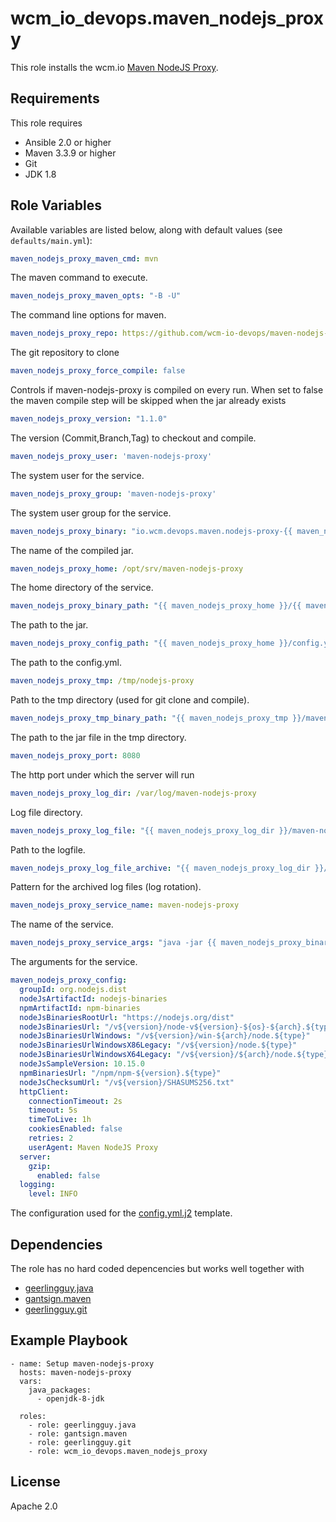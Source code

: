 # wcm_io_devops.maven_nodejs_proxy

This role installs the wcm.io [Maven NodeJS
Proxy](https://github.com/wcm-io-devops/maven-nodejs-proxy).

## Requirements

This role requires

* Ansible 2.0 or higher
* Maven 3.3.9 or higher
* Git
* JDK 1.8

## Role Variables

Available variables are listed below, along with default values (see `defaults/main.yml`):

```yml
maven_nodejs_proxy_maven_cmd: mvn
```

The maven command to execute.

```yml
maven_nodejs_proxy_maven_opts: "-B -U"
```

The command line options for maven.

```yml
maven_nodejs_proxy_repo: https://github.com/wcm-io-devops/maven-nodejs-proxy.git
```

The git repository to clone

```yml
maven_nodejs_proxy_force_compile: false
```

Controls if maven-nodejs-proxy is compiled on every run. When set to
false the maven compile step will be skipped when the jar already exists

```yml
maven_nodejs_proxy_version: "1.1.0"
```

The version (Commit,Branch,Tag) to checkout and compile.

```yml
maven_nodejs_proxy_user: 'maven-nodejs-proxy'
```

The system user for the service.

```yml
maven_nodejs_proxy_group: 'maven-nodejs-proxy'
```

The system user group for the service.

```yml
maven_nodejs_proxy_binary: "io.wcm.devops.maven.nodejs-proxy-{{ maven_nodejs_proxy_version }}.jar"
```

The name of the compiled jar.

```yml
maven_nodejs_proxy_home: /opt/srv/maven-nodejs-proxy
```

The home directory of the service.

```yml
maven_nodejs_proxy_binary_path: "{{ maven_nodejs_proxy_home }}/{{ maven_nodejs_proxy_binary }}"
```

The path to the jar.

```yml
maven_nodejs_proxy_config_path: "{{ maven_nodejs_proxy_home }}/config.yml"
```

The path to the config.yml.

```yml
maven_nodejs_proxy_tmp: /tmp/nodejs-proxy
```

Path to the tmp directory (used for git clone and compile).

```yml
maven_nodejs_proxy_tmp_binary_path: "{{ maven_nodejs_proxy_tmp }}/maven-nodejs-proxy/target/{{ maven_nodejs_proxy_binary }}"
```

The path to the jar file in the tmp directory.

```yml
maven_nodejs_proxy_port: 8080
```

The http port under which the server will run

```yml
maven_nodejs_proxy_log_dir: /var/log/maven-nodejs-proxy
```

Log file directory.

```yml
maven_nodejs_proxy_log_file: "{{ maven_nodejs_proxy_log_dir }}/maven-nodejs-proxy.log"
```

Path to the logfile.

```yml
maven_nodejs_proxy_log_file_archive: "{{ maven_nodejs_proxy_log_dir }}/maven-nodejs-proxy-%d.log"
```

Pattern for the archived log files (log rotation).

```yml
maven_nodejs_proxy_service_name: maven-nodejs-proxy
```

The name of the service.

```yml
maven_nodejs_proxy_service_args: "java -jar {{ maven_nodejs_proxy_binary_path }} server {{ maven_nodejs_proxy_config_path }}"
```

The arguments for the service.

```yml
maven_nodejs_proxy_config:
  groupId: org.nodejs.dist
  nodeJsArtifactId: nodejs-binaries
  npmArtifactId: npm-binaries
  nodeJsBinariesRootUrl: "https://nodejs.org/dist"
  nodeJsBinariesUrl: "/v${version}/node-v${version}-${os}-${arch}.${type}"
  nodeJsBinariesUrlWindows: "/v${version}/win-${arch}/node.${type}"
  nodeJsBinariesUrlWindowsX86Legacy: "/v${version}/node.${type}"
  nodeJsBinariesUrlWindowsX64Legacy: "/v${version}/${arch}/node.${type}"
  nodeJsSampleVersion: 10.15.0
  npmBinariesUrl: "/npm/npm-${version}.${type}"
  nodeJsChecksumUrl: "/v${version}/SHASUMS256.txt"
  httpClient:
    connectionTimeout: 2s
    timeout: 5s
    timeToLive: 1h
    cookiesEnabled: false
    retries: 2
    userAgent: Maven NodeJS Proxy
  server:
    gzip:
      enabled: false
  logging:
    level: INFO
```

The configuration used for the
[config.yml.j2](templates/config.yml.j2) template.

## Dependencies

The role has no hard coded depencencies but works well together with

* [geerlingguy.java](https://galaxy.ansible.com/geerlingguy/java/)
* [gantsign.maven](https://galaxy.ansible.com/gantsign/maven/)
* [geerlingguy.git](https://galaxy.ansible.com/geerlingguy/git/)

## Example Playbook

    - name: Setup maven-nodejs-proxy
      hosts: maven-nodejs-proxy
      vars:
        java_packages:
          - openjdk-8-jdk
    
      roles:
        - role: geerlingguy.java
        - role: gantsign.maven
        - role: geerlingguy.git
        - role: wcm_io_devops.maven_nodejs_proxy

## License

Apache 2.0
